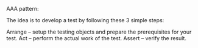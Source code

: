 AAA pattern:

The idea is to develop a test by following these 3 simple steps:

Arrange – setup the testing objects and prepare the prerequisites for your test.
Act – perform the actual work of the test.
Assert – verify the result.
